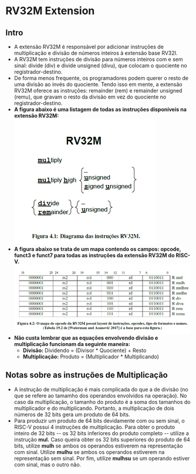 # RV32M Extension

## Intro
* A extensão RV32M é responsável por adicionar instruções de multiplicação e divisão de números inteiros à extensão base RV32I.
* A RV32M tem instruções de divisão para números inteiros com e sem sinal: divide (div) e divide unsigned (divu), que colocam o quociente no registrador-destino.
* De forma menos frequente, os programadores podem querer o resto de uma divisão ao invés do quociente. Tendo isso em mente, a extensão RV32M oferece as instruções: remainder (rem) e remainder unsigned (remu), que gravam o resto da divisão em vez do quociente no registrador-destino.
* __A figura abaixo é uma listagem de todas as instruções disponíveis na extensão RV32M:__
![[rv32m](https://http://riscv.org/)](rv32m.png)
* __A figura abaixo se trata de um mapa contendo os campos: opcode, funct3 e funct7 para todas as instruções da extensão RV32M do RISC-V.__
![[opcodemap](https://http://riscv.org/)](mapaopcoderv32m.png)
* __Não custa lembrar que as equações envolvendo divisão e multiplicação funcionam da seguinte maneira:__
  * __Divisão:__ Dividendo = (Divisor * Quociente) + Resto
  * __Multiplicação:__ Produto = (Multiplicador * Multiplicando)

## Notas sobre as instruções de Multiplicação
* A instrução de multiplicação é mais complicada do que a de divisão (no que se refere ao tamamho dos operandos envolvidos na operação). No caso da multiplicação, o tamanho do produto é a soma dos tamanhos do multiplicador e do multiplicando. Portanto, a multiplicação de dois números de 32 bits gera um produto de 64 bits.
* Para produzir um produto de 64 bits devidamente com ou sem sinal, o RISC-V possui 4 instruções de multiplicação. Para obter o produto inteiro de 32 bits -- os 32 bits inferiores do produto completo -- utilize a instrução __mul.__ Caso queira obter os 32 bits superiores do produto de 64 bits, utilize __mulh__ se ambos os operandos estiverem na representação com sinal. Utilize __mulhu__ se ambos os operandos estiverem na representação sem sinal. Por fim, utilize __mulhsu__ se um operando estiver com sinal, mas o outro não.
